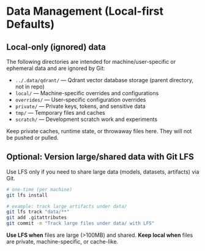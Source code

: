 # Data Management (Local-first Defaults)

<!-- 
Repo Scan Results - Existing Local/State Directories:
- ../.data/qdrant/ — Qdrant vector database storage (ignored, parent dir)
- mcp/ — MCP server configuration (tracked, code/config)
- rag/ — RAG indexer code (tracked, code)
-->

## Local-only (ignored) data
The following directories are intended for machine/user-specific or ephemeral data and are ignored by Git:

- `../.data/qdrant/` — Qdrant vector database storage (parent directory, not in repo)
- `local/` — Machine-specific overrides and configurations
- `overrides/` — User-specific configuration overrides
- `private/` — Private keys, tokens, and sensitive data
- `tmp/` — Temporary files and caches
- `scratch/` — Development scratch work and experiments

Keep private caches, runtime state, or throwaway files here. They will not be pushed or pulled.

## Optional: Version large/shared data with Git LFS
Use LFS only if you need to share large data (models, datasets, artifacts) via Git.
```bash
# one-time (per machine)
git lfs install

# example: track large artifacts under data/
git lfs track "data/**"
git add .gitattributes
git commit -m "Track large files under data/ with LFS"
```

**Use LFS when** files are large (>100MB) and shared.
**Keep local when** files are private, machine-specific, or cache-like.
